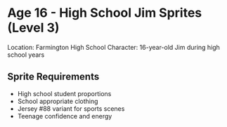 # Age 16 - High School Jim Sprites (Level 3)

Location: Farmington High School
Character: 16-year-old Jim during high school years

## Sprite Requirements
- High school student proportions
- School appropriate clothing
- Jersey #88 variant for sports scenes
- Teenage confidence and energy